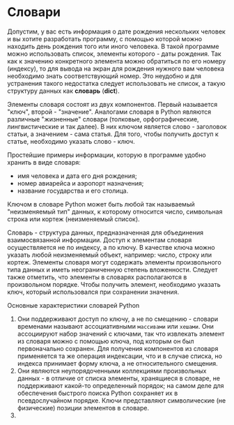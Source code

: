 # Словари

Допустим, у вас есть информация о дате рождения нескольких человек и вы хотите разработать программу, с помощью которой можно находить день рождения того или иного человека. В такой программе можно использовать список, элементы которого - даты рождения. Так как к значению конкретного элемента можно обратиться по его номеру \(индексу\), то для вывода на экран для рождения нужного вам человека необходимо знать соответствующий номер. Это неудобно и для устранения такого недостатка следует использовать не список, а такую структуру данных как **словарь** \(**dict**\).

Элементы словаря состоят из двух компонентов. Первый называется "ключ", второй - "значение". Аналогами словаря в Python являются различные "жизненные" словари \(толковые, орфографические, лингвистические и так далее\). В них ключом является слово - заголовок статьи, а значением - сама статья. Для того, чтобы получить доступ к статье, необходимо указать слово - ключ.

Простейшие примеры информации, которую в программе удобно хранить в виде словаря:

* имя человека и дата его дня рождения;
* номер авиарейса и аэропорт назначения;
* название государства и его столица.

Ключом в словаре Python может быть любой так называемый "неизменяемый тип" данных, к которому относится число, символьная строка или кортеж \(неизменяемый список\).

Словарь - структура данных, предназначенная для объединения взаимосвязанной информации. Доступ к элементам словаря осуществляется не по индексу, а по ключу. В качестве ключа можно указать любой неизменяемый объект, например: число, строку или кортеж. Элементы словаря могут содержать элементы произвольного типа данных и иметь неограниченную степень вложенности. Следует также отметить, что элементы в словарях располагаются в произвольном порядке. Чтобы получить элемент, необходимо указать ключ, который использовался при сохранении значения.

Основные характеристики словарей Python

1. Они поддерживают доступ по ключу, а не по смещению - словари временами называют ассоциативными `массивами` или `хешами`. Они ассоциируют набор значений с ключами, так что извлекать элемент из словаря можно с помощью ключа, под которым он был первоначально сохранен. Для получения компонентов из словаря применяется та же операция индексации, что и в случае списка, но индекса принимает форму ключа, а не относительного смещения.
2. Они являются неупорядоченными коллекциями произвольных данных - в отличие от списка элементы, хранящиеся в словаре, не поддерживают какой-то определенный порядок; на самом деле для обеспечения быстрого поиска Python сохраняет их в псевдослучайном порядке. Ключи представляют символические \(не физические\) позиции элементов в словаре.
3. 
